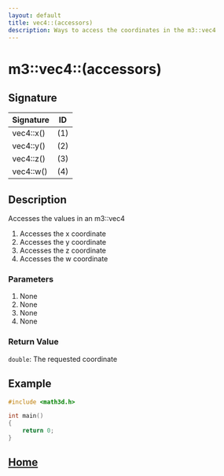 ```yaml
---
layout: default
title: vec4::(accessors)
description: Ways to access the coordinates in the m3::vec4
---
```


# m3::vec4::(accessors)

## Signature

| Signature | ID |
| --- | --- |
| vec4::x() | \(1\) |
| vec4::y() | \(2\) |
| vec4::z() | \(3\) |
| vec4::w() | \(4\) |

## Description

Accesses the values in an m3::vec4
1. Accesses the x coordinate  
2. Accesses the y coordinate
3. Accesses the z coordinate
4. Accesses the w coordinate

### Parameters

1. None
2. None
3. None
4. None

### Return Value

`double`: The requested coordinate

## Example

```c++
#include <math3d.h>

int main()
{
    return 0;
}
```

## [Home](https://developergy.github.io/math3d/)